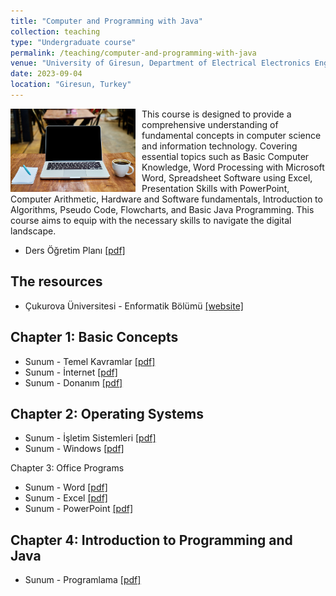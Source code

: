 ```yaml
---
title: "Computer and Programming with Java"
collection: teaching
type: "Undergraduate course"
permalink: /teaching/computer-and-programming-with-java
venue: "University of Giresun, Department of Electrical Electronics Engineering"
date: 2023-09-04
location: "Giresun, Turkey"
---
```


<img align="left" width="200" alt="computer and programming" src="/images/teaching/computer-and-programming.jpg" style="float: left; margin-right: 10px;"> This course is designed to provide a comprehensive understanding of fundamental concepts in computer science and information technology. Covering essential topics such as Basic Computer Knowledge, Word Processing with Microsoft Word, Spreadsheet Software using Excel, Presentation Skills with PowerPoint, Computer Arithmetic, Hardware and Software fundamentals, Introduction to Algorithms, Pseudo Code, Flowcharts, and Basic Java Programming. This course aims to equip with the necessary skills to navigate the digital landscape.  

* Ders Öğretim Planı <a href="../files/computer/Bolum_00_Ders_Ogretim_Planı.pdf">[pdf]</a>

The resources
---

* Çukurova Üniversitesi -  Enformatik Bölümü <a href="https://enformatik.cu.edu.tr/cu/Dersler/compulsory-courses/temel-bilgi-teknolojileri-kullanimi/">[website]</a>

Chapter 1: Basic Concepts
---

* Sunum - Temel Kavramlar <a href="../files/computer/Bolum_01_Temel_kavramlar.pdf">[pdf]</a>
* Sunum - İnternet <a href="../files/computer/Bolum_01_Internet.pdf">[pdf]</a>
* Sunum - Donanım <a href="../files/computer/Bolum_01_Donanim.pdf">[pdf]</a>

Chapter 2: Operating Systems
---

* Sunum - İşletim Sistemleri <a href="../files/computer/Bolum_02_İsletim_sistemleri.pdf">[pdf]</a>
* Sunum - Windows <a href="../files/computer/Bolum_02_Windows.pdf">[pdf]</a>

Chapter 3: Office Programs

* Sunum - Word <a href="../files/computer/Bolum_03_Word.pdf">[pdf]</a>
* Sunum - Excel <a href="../files/computer/Bolum_03_Excel.pdf">[pdf]</a>
* Sunum - PowerPoint <a href="../files/computer/Bolum_03_PowerPoint.pdf">[pdf]</a>

Chapter 4: Introduction to Programming and Java
-----

* Sunum - Programlama <a href="../files/computer/Bolum_04_Programlama.pdf">[pdf]</a>
